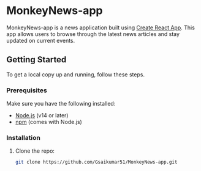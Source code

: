 # MonkeyNews-app

MonkeyNews-app is a news application built using [Create React App](https://github.com/facebook/create-react-app). This app allows users to browse through the latest news articles and stay updated on current events.

## Getting Started

To get a local copy up and running, follow these steps.

### Prerequisites

Make sure you have the following installed:

- [Node.js](https://nodejs.org/) (v14 or later)
- [npm](https://www.npmjs.com/) (comes with Node.js)

### Installation

1. Clone the repo:
   ```bash
   git clone https://github.com/Gsaikumar51/MonkeyNews-app.git
